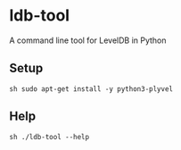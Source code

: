 # ldb-tool
A command line tool for LevelDB in Python

## Setup

``sh
sudo apt-get install -y python3-plyvel
``

## Help

``sh
./ldb-tool --help
``